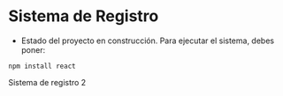 <h1> Sistema de Registro</h1>

- Estado del proyecto en construcción.
Para ejecutar el sistema, debes poner:

```npm install react```

Sistema de registro 2
